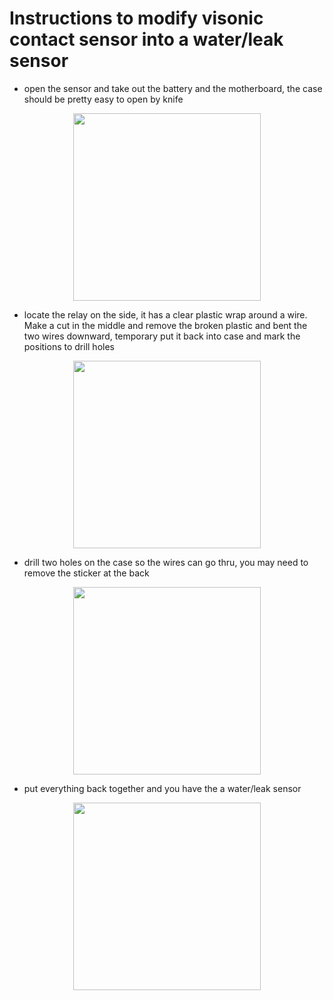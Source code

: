 # Instructions to modify visonic contact sensor into a water/leak sensor

  - open the sensor and take out the battery and the motherboard, the case should be pretty easy to open by knife

  <p align="center">
    <img src = "https://github.com/pakmanwg/smartthings-visonic-sensor/blob/master/IMG_2137.JPG" width=300 hspace=10/>
  </p>

  - locate the relay on the side, it has a clear plastic wrap around a wire. Make a cut in the middle and remove the broken plastic and bent the two wires downward, temporary put it back into case and mark the positions to drill holes
  
  <p align="center">
    <img src = "https://github.com/pakmanwg/smartthings-visonic-sensor/blob/master/IMG_2138.JPG" width=300 hspace=10/>
  </p>
  
  - drill two holes on the case so the wires can go thru, you may need to remove the sticker at the back
  
  <p align="center">
    <img src = "https://github.com/pakmanwg/smartthings-visonic-sensor/blob/master/IMG_2139.JPG" width=300 hspace=10/>
  </p>

  - put everything back together and you have the a water/leak sensor
  
  <p align="center">
    <img src = "https://github.com/pakmanwg/smartthings-visonic-sensor/blob/master/IMG_2140.JPG" width=300 hspace=10/>
  </p>
